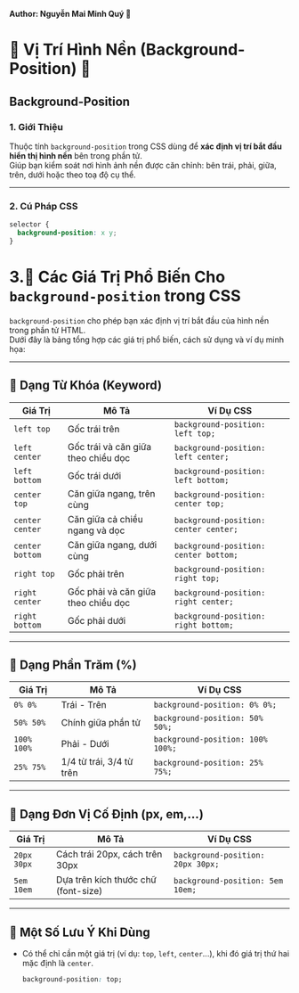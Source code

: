 **Author: Nguyễn Mai Minh Quý 🎯**

# 📍  Vị Trí Hình Nền (Background-Position) 📍

## Background-Position

### 1. **Giới Thiệu**
Thuộc tính `background-position` trong CSS dùng để **xác định vị trí bắt đầu hiển thị hình nền** bên trong phần tử.  
Giúp bạn kiểm soát nơi hình ảnh nền được căn chỉnh: bên trái, phải, giữa, trên, dưới hoặc theo toạ độ cụ thể.

---

### 2. **Cú Pháp CSS**

```css
selector {
  background-position: x y;
}
```

# 3.🎯 Các Giá Trị Phổ Biến Cho `background-position` trong CSS

`background-position` cho phép bạn xác định vị trí bắt đầu của hình nền trong phần tử HTML.  
Dưới đây là bảng tổng hợp các giá trị phổ biến, cách sử dụng và ví dụ minh họa:

---

## 🔹 Dạng Từ Khóa (Keyword)

| Giá Trị             | Mô Tả                                         | Ví Dụ CSS                                 |
|---------------------|-----------------------------------------------|-------------------------------------------|
| `left top`          | Gốc trái trên                                 | `background-position: left top;`          |
| `left center`       | Gốc trái và căn giữa theo chiều dọc           | `background-position: left center;`       |
| `left bottom`       | Gốc trái dưới                                 | `background-position: left bottom;`       |
| `center top`        | Căn giữa ngang, trên cùng                     | `background-position: center top;`        |
| `center center`     | Căn giữa cả chiều ngang và dọc                | `background-position: center center;`     |
| `center bottom`     | Căn giữa ngang, dưới cùng                     | `background-position: center bottom;`     |
| `right top`         | Gốc phải trên                                 | `background-position: right top;`         |
| `right center`      | Gốc phải và căn giữa theo chiều dọc           | `background-position: right center;`      |
| `right bottom`      | Gốc phải dưới                                 | `background-position: right bottom;`      |

---

## 🔹 Dạng Phần Trăm (%)

| Giá Trị        | Mô Tả                                               | Ví Dụ CSS                               |
|----------------|-----------------------------------------------------|-----------------------------------------|
| `0% 0%`        | Trái - Trên                                         | `background-position: 0% 0%;`           |
| `50% 50%`      | Chính giữa phần tử                                  | `background-position: 50% 50%;`         |
| `100% 100%`    | Phải - Dưới                                         | `background-position: 100% 100%;`       |
| `25% 75%`      | 1/4 từ trái, 3/4 từ trên                            | `background-position: 25% 75%;`         |

---

## 🔹 Dạng Đơn Vị Cố Định (px, em,...)

| Giá Trị         | Mô Tả                                                      | Ví Dụ CSS                                 |
|-----------------|------------------------------------------------------------|-------------------------------------------|
| `20px 30px`     | Cách trái 20px, cách trên 30px                             | `background-position: 20px 30px;`         |
| `5em 10em`      | Dựa trên kích thước chữ (font-size)                        | `background-position: 5em 10em;`          |

---

## 🔹 Một Số Lưu Ý Khi Dùng

- Có thể chỉ cần một giá trị (ví dụ: `top`, `left`, `center`...), khi đó giá trị thứ hai mặc định là `center`.
  ```css
  background-position: top; 

